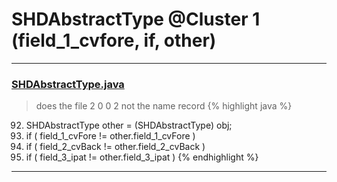 # SHDAbstractType @Cluster 1 (field_1_cvfore, if, other)

***

### [SHDAbstractType.java](https://searchcode.com/codesearch/view/97384258/)
> does the file 2 0 0 2 not the name record 
{% highlight java %}
92. SHDAbstractType other = (SHDAbstractType) obj;
93. if ( field_1_cvFore != other.field_1_cvFore )
95. if ( field_2_cvBack != other.field_2_cvBack )
97. if ( field_3_ipat != other.field_3_ipat )
{% endhighlight %}

***

